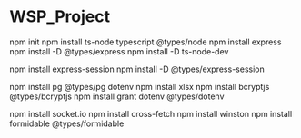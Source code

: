 # WSP_Project



npm init
npm install ts-node typescript @types/node
npm install express
npm install -D @types/express
npm install -D ts-node-dev

npm install express-session
npm install -D @types/express-session


npm install pg @types/pg dotenv 
npm install xlsx
npm install bcryptjs @types/bcryptjs
npm install grant  dotenv @types/dotenv

npm install socket.io
npm install cross-fetch
npm install winston
npm install formidable @types/formidable